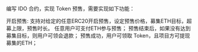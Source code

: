 编写 IDO 合约，实现 Token 预售，需要实现如下功能：

开启预售: 支持对给定的任意ERC20开启预售，设定预售价格，募集ETH目标，超募上限，预售时长。
任意用户可支付ETH参与预售；
预售结束后，如果没有达到募集目标，则用户可领会退款；
预售成功，用户可领取 Token，且项目方可提现募集的ETH；